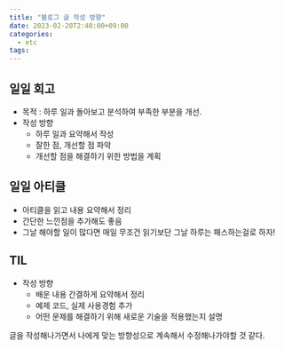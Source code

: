 ```yaml
---
title: "블로그 글 작성 방향"
date: 2023-02-20T2:40:00+09:00
categories:
  - etc
tags:
---
```


## 일일 회고

- 목적 : 하루 일과 돌아보고 분석하여 부족한 부분을 개선.
- 작성 방향
  - 하루 일과 요약해서 작성
  - 잘한 점, 개선할 점 파악
  - 개선할 점을 해결하기 위한 방법을 계획

## 일일 아티클

- 아티클을 읽고 내용 요약해서 정리
- 간단한 느낀점을 추가해도 좋음
- 그날 해야할 일이 많다면 매일 무조건 읽기보단 그날 하루는 패스하는걸로 하자!

## TIL

- 작성 방향
  - 배운 내용 간결하게 요약해서 정리
  - 예제 코드, 실제 사용경험 추가
  - 어떤 문제를 해결하기 위해 새로운 기술을 적용했는지 설명


글을 작성해나가면서 나에게 맞는 방향성으로 계속해서 수정해나가야할 것 같다. 